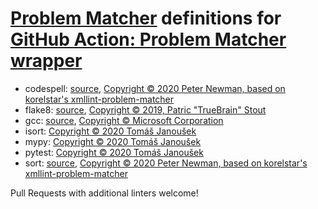 # [Problem Matcher][] definitions for [GitHub Action: Problem Matcher wrapper][]

[Problem Matcher]: https://github.com/actions/toolkit/blob/master/docs/problem-matchers.md
[GitHub Action: Problem Matcher wrapper]: ..

* codespell:
  [source](https://github.com/codespell-project/codespell-problem-matcher/blob/b80729f885d32f78a716c2f107b4db1025001c42/codespell-matcher.json),
  [Copyright © 2020 Peter Newman, based on korelstar's xmllint-problem-matcher](https://github.com/codespell-project/codespell-problem-matcher/blob/ae8e5910465fb8812a4360ee74dd7a52053eb76e/LICENSE)
* flake8:
  [source](https://github.com/TrueBrain/actions-flake8/blob/7e33a2bcf3bee056945183e6d08d70000de48114/flake8-matcher.json),
  [Copyright © 2019, Patric "TrueBrain" Stout](https://github.com/TrueBrain/actions-flake8/blob/7e33a2bcf3bee056945183e6d08d70000de48114/LICENSE)
* gcc:
  [source](https://github.com/microsoft/vscode-cpptools/blob/a8285cbc0efb5b09c2d2229b0e0772dcb3b602df/Extension/package.json),
  [Copyright © Microsoft Corporation](https://github.com/microsoft/vscode-cpptools/blob/a8285cbc0efb5b09c2d2229b0e0772dcb3b602df/LICENSE.txt)
* isort: [Copyright © 2020 Tomáš Janoušek](../LICENSE)
* mypy: [Copyright © 2020 Tomáš Janoušek](../LICENSE)
* pytest: [Copyright © 2020 Tomáš Janoušek](../LICENSE)
* sort:
  [source](https://github.com/codespell-project/sort-problem-matcher/blob/d6f1e0a94bd17a0147e4735f61eef01a96d00150/sort-matcher.json),
  [Copyright © 2020 Peter Newman, based on korelstar's xmllint-problem-matcher](https://github.com/codespell-project/sort-problem-matcher/blob/ae8e5910465fb8812a4360ee74dd7a52053eb76e/LICENSE)

Pull Requests with additional linters welcome!
